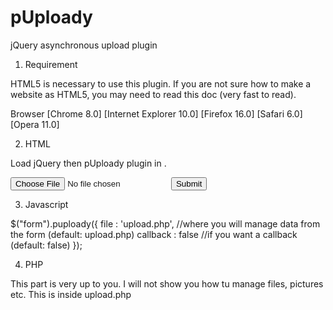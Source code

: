 # pUploady
jQuery asynchronous upload plugin


1. Requirement

HTML5 is necessary to use this plugin. If you are not sure how to make a website as HTML5, you may need to read this doc (very fast to read).

Browser 	[Chrome 8.0] 	[Internet Explorer 10.0] 	[Firefox 16.0] 	[Safari 6.0] 	[Opera 11.0]

 
2. HTML

Load jQuery then pUploady plugin in <head></head>.

									
<script src="https://code.jquery.com/jquery-2.1.3.min.js" />
<script src="js/puploady.min.js" /></script>
<form method="post" action="" enctype="multipart/form-data">
	<input type="file" name="the_file" required />
	<input type="submit" />
</form>
								

3. Javascript

									
$("form").puploady({
    file        : 'upload.php',     //where you will manage data from the form (default: upload.php)
    callback    : false     //if you want a callback (default: false)
});

								

4. PHP

This part is very up to you. I will not show you how tu manage files, pictures etc. This is inside upload.php

									
<?php
$the_dir = 'uploads/';
$the_file = $the_dir . basename($_FILES['the_file']['name']);

if(move_uploaded_file($_FILES['the_file']['tmp_name'], $the_file)) {    echo "File uploaded";   } 
else {  echo "Upload failed";   }
?>

								
